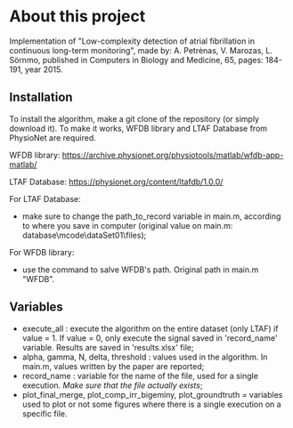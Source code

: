 # About this project
Implementation of "Low-complexity detection of atrial fibrillation in continuous long-term monitoring", made by: A. Petrėnas, V. Marozas, L. Sörnmo, published in Computers in Biology and Medicine, 65, pages: 184-191, year 2015.

## Installation
To install the algorithm, make a git clone of the repository (or simply download it).
To make it works, WFDB library and LTAF Database from PhysioNet are required.

WFDB library: https://archive.physionet.org/physiotools/matlab/wfdb-app-matlab/

LTAF Database: https://physionet.org/content/ltafdb/1.0.0/

For LTAF Database:
- make sure to change the path_to_record variable in main.m, according to where you save in computer (original value on main.m: database\mcode\dataSet01\files\);

For WFDB library:
- use the command to salve WFDB's path. Original path in main.m "WFDB".

## Variables
- execute_all : execute the algorithm on the entire dataset (only LTAF) if value = 1. If value = 0, only execute the signal saved in 'record_name' variable. Results are saved in 'results.xlsx' file;
- alpha, gamma, N, delta, threshold : values used in the algorithm. In main.m, values written by the paper are reported;
- record_name : variable for the name of the file, used for a single execution. *Make sure that the file actually exists*;
- plot_final_merge, plot_comp_irr_bigeminy, plot_groundtruth = variables used to plot or not some figures where there is a single execution on a specific file.
